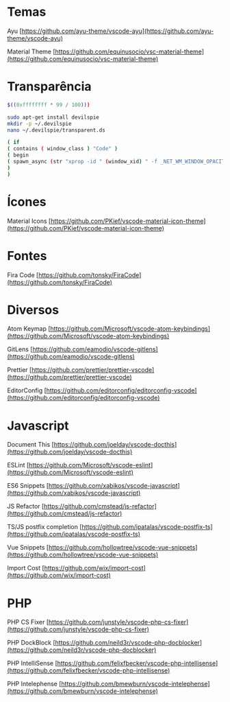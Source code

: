 # Temas
Ayu
[https://github.com/ayu-theme/vscode-ayu](https://github.com/ayu-theme/vscode-ayu)

Material Theme
[https://github.com/equinusocio/vsc-material-theme](https://github.com/equinusocio/vsc-material-theme)

# Transparência
``` bash
$((0xffffffff * 99 / 100)))

sudo apt-get install devilspie
mkdir -p ~/.devilspie
nano ~/.devilspie/transparent.ds

( if
( contains ( window_class ) "Code" )
( begin
( spawn_async (str "xprop -id " (window_xid) " -f _NET_WM_WINDOW_OPACITY 32c -set _NET_WM_WINDOW_OPACITY 0xf3333332") )
)
)
```
# Ícones
Material Icons
[https://github.com/PKief/vscode-material-icon-theme](https://github.com/PKief/vscode-material-icon-theme)

# Fontes
Fira Code
[https://github.com/tonsky/FiraCode](https://github.com/tonsky/FiraCode)

# Diversos
Atom Keymap
[https://github.com/Microsoft/vscode-atom-keybindings](https://github.com/Microsoft/vscode-atom-keybindings)

GitLens
[https://github.com/eamodio/vscode-gitlens](https://github.com/eamodio/vscode-gitlens)

Prettier
[https://github.com/prettier/prettier-vscode](https://github.com/prettier/prettier-vscode)

EditorConfig
[https://github.com/editorconfig/editorconfig-vscode](https://github.com/editorconfig/editorconfig-vscode)

# Javascript
Document This
[https://github.com/joelday/vscode-docthis](https://github.com/joelday/vscode-docthis)

ESLint
[https://github.com/Microsoft/vscode-eslint](https://github.com/Microsoft/vscode-eslint)

ES6 Snippets
[https://github.com/xabikos/vscode-javascript](https://github.com/xabikos/vscode-javascript)

JS Refactor
[https://github.com/cmstead/js-refactor](https://github.com/cmstead/js-refactor)

TS/JS postfix completion
[https://github.com/ipatalas/vscode-postfix-ts](https://github.com/ipatalas/vscode-postfix-ts)

Vue Snippets
[https://github.com/hollowtree/vscode-vue-snippets](https://github.com/hollowtree/vscode-vue-snippets)

Import Cost
[https://github.com/wix/import-cost](https://github.com/wix/import-cost)

# PHP
PHP CS Fixer
[https://github.com/junstyle/vscode-php-cs-fixer](https://github.com/junstyle/vscode-php-cs-fixer)

PHP DockBlock
[https://github.com/neild3r/vscode-php-docblocker](https://github.com/neild3r/vscode-php-docblocker)

PHP IntelliSense
[https://github.com/felixfbecker/vscode-php-intellisense](https://github.com/felixfbecker/vscode-php-intellisense)

PHP Intelephense
[https://github.com/bmewburn/vscode-intelephense](https://github.com/bmewburn/vscode-intelephense)
